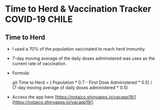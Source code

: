 # Time to Herd & Vaccination Tracker COVID-19 CHILE

## Time to Herd
- I used a 70% of the population vaccinated to reach herd immunity.
- 7-day moving average of the daily doses administered was uses as the current rate of vaccination.
- Formula:

    git Time to Herd = ( Population * 0.7  - First Dose Administered * 0.5) / (7-day moving average of daily doses administered * 0.5) 

- Access the app here [https://notaico.shinyapps.io/vacapp19/](https://notaico.shinyapps.io/vacapp19/)